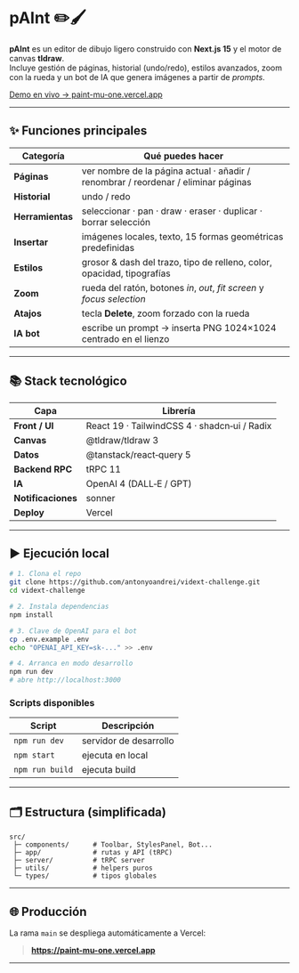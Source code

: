 # pAInt ✏️🖌️

**pAInt** es un editor de dibujo ligero construido con **Next.js 15** y el motor de canvas **tldraw**.  
Incluye gestión de páginas, historial (undo/redo), estilos avanzados, zoom con la rueda y un bot de IA que genera imágenes a partir de _prompts_.

[Demo en vivo → paint-mu-one.vercel.app](https://paint-mu-one.vercel.app)

---

## ✨ Funciones principales

| Categoría        | Qué puedes hacer                                                                   |
| ---------------- | ---------------------------------------------------------------------------------- |
| **Páginas**      | ver nombre de la página actual · añadir / renombrar / reordenar / eliminar páginas |
| **Historial**    | undo / redo                                                                        |
| **Herramientas** | seleccionar · pan · draw · eraser · duplicar · borrar selección                    |
| **Insertar**     | imágenes locales, texto, 15 formas geométricas predefinidas                        |
| **Estilos**      | grosor & dash del trazo, tipo de relleno, color, opacidad, tipografías             |
| **Zoom**         | rueda del ratón, botones _in_, _out_, _fit screen_ y _focus selection_             |
| **Atajos**       | tecla **Delete**, zoom forzado con la rueda                                        |
| **IA bot**       | escribe un prompt → inserta PNG 1024×1024 centrado en el lienzo                    |

---

## 📚 Stack tecnológico

| Capa               | Librería                                     |
| ------------------ | -------------------------------------------- |
| **Front / UI**     | React 19 · TailwindCSS 4 · shadcn‑ui / Radix |
| **Canvas**         | @tldraw/tldraw 3                             |
| **Datos**          | @tanstack/react‑query 5                      |
| **Backend RPC**    | tRPC 11                                      |
| **IA**             | OpenAI 4 (DALL‑E / GPT)                      |
| **Notificaciones** | sonner                                       |
| **Deploy**         | Vercel                                       |

---

## ▶️ Ejecución local

```bash
# 1. Clona el repo
git clone https://github.com/antonyoandrei/vidext-challenge.git
cd vidext-challenge

# 2. Instala dependencias
npm install

# 3. Clave de OpenAI para el bot
cp .env.example .env
echo "OPENAI_API_KEY=sk-..." >> .env

# 4. Arranca en modo desarrollo
npm run dev
# abre http://localhost:3000
```

### Scripts disponibles

| Script          | Descripción            |
| --------------- | ---------------------- |
| `npm run dev`   | servidor de desarrollo |
| `npm start`     | ejecuta en local       |
| `npm run build` | ejecuta build          |

---

## 🗂️ Estructura (simplificada)

```
src/
 ├─ components/      # Toolbar, StylesPanel, Bot...
 ├─ app/             # rutas y API (tRPC)
 ├─ server/          # tRPC server
 ├─ utils/           # helpers puros
 └─ types/           # tipos globales
```

---

## 🌐 Producción

La rama `main` se despliega automáticamente a Vercel:

> **https://paint-mu-one.vercel.app**

---
